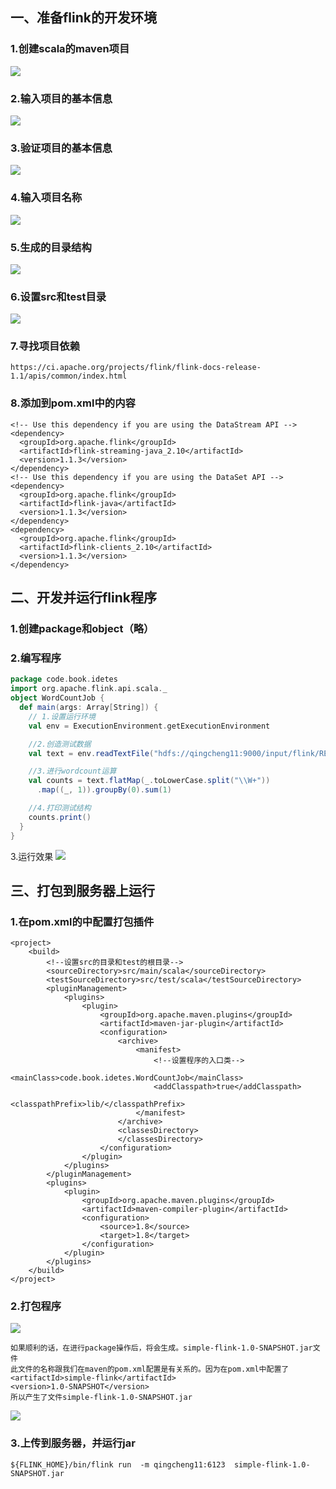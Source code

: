 ## 一、准备flink的开发环境
### 1.创建scala的maven项目
![](images/Snip20161121_4.png) 
### 2.输入项目的基本信息
![](images/Snip20161121_5.png) 
### 3.验证项目的基本信息
![](images/Snip20161121_6.png) 
### 4.输入项目名称
![](images/Snip20161121_7.png) 
### 5.生成的目录结构
![](images/Snip20161121_9.png) 
### 6.设置src和test目录
![](images/Snip20161121_10.png) 
### 7.寻找项目依赖
```
https://ci.apache.org/projects/flink/flink-docs-release-1.1/apis/common/index.html
```
### 8.添加到pom.xml中的内容
```
<!-- Use this dependency if you are using the DataStream API -->
<dependency>
  <groupId>org.apache.flink</groupId>
  <artifactId>flink-streaming-java_2.10</artifactId>
  <version>1.1.3</version>
</dependency>
<!-- Use this dependency if you are using the DataSet API -->
<dependency>
  <groupId>org.apache.flink</groupId>
  <artifactId>flink-java</artifactId>
  <version>1.1.3</version>
</dependency>
<dependency>
  <groupId>org.apache.flink</groupId>
  <artifactId>flink-clients_2.10</artifactId>
  <version>1.1.3</version>
</dependency>
```
## 二、开发并运行flink程序
### 1.创建package和object（略）
### 2.编写程序
```scala
package code.book.idetes
import org.apache.flink.api.scala._
object WordCountJob {
  def main(args: Array[String]) {
    // 1.设置运行环境
    val env = ExecutionEnvironment.getExecutionEnvironment

    //2.创造测试数据
    val text = env.readTextFile("hdfs://qingcheng11:9000/input/flink/README.txt")

    //3.进行wordcount运算
    val counts = text.flatMap(_.toLowerCase.split("\\W+"))
      .map((_, 1)).groupBy(0).sum(1)

    //4.打印测试结构
    counts.print()
  }
}
```
3.运行效果
![](images/Snip20161127_37.png) 

## 三、打包到服务器上运行
### 1.在pom.xml的<project></project>中配置打包插件
```
<project>
    <build>
        <!--设置src的目录和test的根目录-->
        <sourceDirectory>src/main/scala</sourceDirectory>
        <testSourceDirectory>src/test/scala</testSourceDirectory>
        <pluginManagement>
            <plugins>
                <plugin>
                    <groupId>org.apache.maven.plugins</groupId>
                    <artifactId>maven-jar-plugin</artifactId>
                    <configuration>
                        <archive>
                            <manifest>
                                <!--设置程序的入口类-->
                                <mainClass>code.book.idetes.WordCountJob</mainClass>
                                <addClasspath>true</addClasspath>
                                <classpathPrefix>lib/</classpathPrefix>
                            </manifest>
                        </archive>
                        <classesDirectory>
                        </classesDirectory>
                    </configuration>
                </plugin>
            </plugins>
        </pluginManagement>
        <plugins>
            <plugin>
                <groupId>org.apache.maven.plugins</groupId>
                <artifactId>maven-compiler-plugin</artifactId>
                <configuration>
                    <source>1.8</source>
                    <target>1.8</target>
                </configuration>
            </plugin>
        </plugins>
    </build>
</project>
```
### 2.打包程序
![](images/Snip20161208_2.png) 
```
如果顺利的话，在进行package操作后，将会生成。simple-flink-1.0-SNAPSHOT.jar文件
此文件的名称跟我们在maven的pom.xml配置是有关系的。因为在pom.xml中配置了
<artifactId>simple-flink</artifactId>
<version>1.0-SNAPSHOT</version>
所以产生了文件simple-flink-1.0-SNAPSHOT.jar
```
![](images/Snip20161208_4.png) 

### 3.上传到服务器，并运行jar
```
${FLINK_HOME}/bin/flink run  -m qingcheng11:6123  simple-flink-1.0-SNAPSHOT.jar
```
